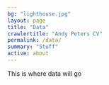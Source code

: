 ```yaml
---
bg: "lighthouse.jpg"
layout: page
title: "Data"
crawlertitle: "Andy Peters CV"
permalink: /data/
summary: "Stuff"
active: about
---
```


This is where data will go
